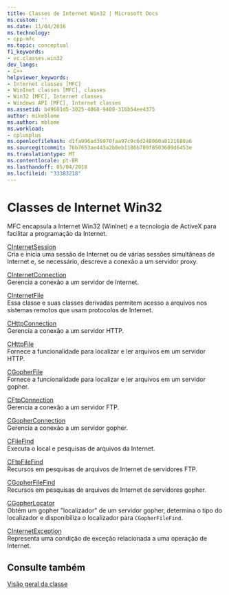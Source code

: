 ```yaml
---
title: Classes de Internet Win32 | Microsoft Docs
ms.custom: ''
ms.date: 11/04/2016
ms.technology:
- cpp-mfc
ms.topic: conceptual
f1_keywords:
- vc.classes.win32
dev_langs:
- C++
helpviewer_keywords:
- Internet classes [MFC]
- WinInet classes [MFC], classes
- Win32 [MFC], Internet classes
- Windows API [MFC], Internet classes
ms.assetid: b49601d5-3025-4068-9408-316b54ee4375
author: mikeblome
ms.author: mblome
ms.workload:
- cplusplus
ms.openlocfilehash: d1fa996ad36970faa97c9c6d248060a8121680a6
ms.sourcegitcommit: 76b7653ae443a2b8eb1186b789f8503609d6453e
ms.translationtype: MT
ms.contentlocale: pt-BR
ms.lasthandoff: 05/04/2018
ms.locfileid: "33383218"
---
```

# <a name="win32-internet-classes"></a>Classes de Internet Win32
MFC encapsula a Internet Win32 (WinInet) e a tecnologia de ActiveX para facilitar a programação da Internet.  
  
 [CInternetSession](../mfc/reference/cinternetsession-class.md)  
 Cria e inicia uma sessão de Internet ou de várias sessões simultâneas de Internet e, se necessário, descreve a conexão a um servidor proxy.  
  
 [CInternetConnection](../mfc/reference/cinternetconnection-class.md)  
 Gerencia a conexão a um servidor de Internet.  
  
 [CInternetFile](../mfc/reference/cinternetfile-class.md)  
 Essa classe e suas classes derivadas permitem acesso a arquivos nos sistemas remotos que usam protocolos de Internet.  
  
 [CHttpConnection](../mfc/reference/chttpconnection-class.md)  
 Gerencia a conexão a um servidor HTTP.  
  
 [CHttpFile](../mfc/reference/chttpfile-class.md)  
 Fornece a funcionalidade para localizar e ler arquivos em um servidor HTTP.  
  
 [CGopherFile](../mfc/reference/cgopherfile-class.md)  
 Fornece a funcionalidade para localizar e ler arquivos em um servidor gopher.  
  
 [CFtpConnection](../mfc/reference/cftpconnection-class.md)  
 Gerencia a conexão a um servidor FTP.  
  
 [CGopherConnection](../mfc/reference/cgopherconnection-class.md)  
 Gerencia a conexão a um servidor gopher.  
  
 [CFileFind](../mfc/reference/cfilefind-class.md)  
 Executa o local e pesquisas de arquivos da Internet.  
  
 [CFtpFileFind](../mfc/reference/cftpfilefind-class.md)  
 Recursos em pesquisas de arquivos de Internet de servidores FTP.  
  
 [CGopherFileFind](../mfc/reference/cgopherfilefind-class.md)  
 Recursos em pesquisas de arquivos de Internet de servidores gopher.  
  
 [CGopherLocator](../mfc/reference/cgopherlocator-class.md)  
 Obtém um gopher "localizador" de um servidor gopher, determina o tipo do localizador e disponibiliza o localizador para `CGopherFileFind`.  
  
 [CInternetException](../mfc/reference/cinternetexception-class.md)  
 Representa uma condição de exceção relacionada a uma operação de Internet.  
  
## <a name="see-also"></a>Consulte também  
 [Visão geral da classe](../mfc/class-library-overview.md)

